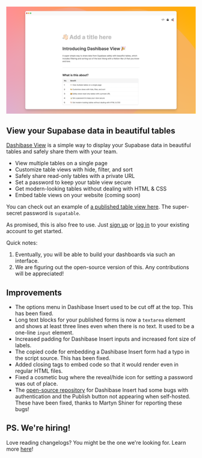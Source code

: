 ![Dashibase View](../assets/dashibase-view.png)

## View your Supabase data in beautiful tables

[Dashibase View](https://dashibase.com/view) is a simple way to display your Supabase data in beautiful tables and safely share them with your team.

- View multiple tables on a single page
- Customize table views with hide, filter, and sort
- Safely share read-only tables with a private URL
- Set a password to keep your table view secure
- Get modern-looking tables without dealing with HTML & CSS
- Embed table views on your website (coming soon)

You can check out an example of [a published table view here](https://insert-dev.dashibase.com/t/9cf9616d-bea5-40af-abaa-6112e010e1a7). The super-secret password is `supatable`.

As promised, this is also free to use. Just [sign up](https://dashibase.com/view) or [log in](https://insert.dashibase.com/) to your existing account to get started. 

Quick notes:

1. Eventually, you will be able to build your dashboards via such an interface.
2. We are figuring out the open-source version of this. Any contributions will be appreciated!

## Improvements

- The options menu in Dashibase Insert used to be cut off at the top. This has been fixed. 
- Long text blocks for your published forms is now a `textarea` element and shows at least three lines even when there is no text. It used to be a one-line `input` element.
- Increased padding for Dashibase Insert inputs and increased font size of labels.
- The copied code for embedding a Dashibase Insert form had a typo in the script source. This has been fixed.
- Added closing tags to embed code so that it would render even in regular HTML files.
- Fixed a cosmetic bug where the reveal/hide icon for setting a password was out of place.
- The [open-source repository](https://github.com/dashibase/dashibase-insert) for Dashibase Insert had some bugs with authentication and the Publish button not appearing when self-hosted. These have been fixed, thanks to Martyn Shiner for reporting these bugs! 

## PS. We're hiring!

Love reading changelogs? You might be the one we're looking for. Learn more [here](https://dashibase.com/blog/builders/)!
